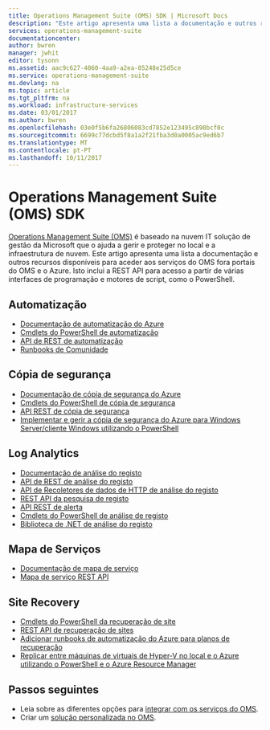```yaml
---
title: Operations Management Suite (OMS) SDK | Microsoft Docs
description: "Este artigo apresenta uma lista a documentação e outros recursos disponíveis para aceder aos serviços do OMS fora portais do OMS e o Azure.  Isto inclui a REST API para acesso a partir de várias interfaces de programação e motores de script, como o PowerShell"
services: operations-management-suite
documentationcenter: 
author: bwren
manager: jwhit
editor: tysonn
ms.assetid: aac9c627-4060-4aa9-a2ea-85248e25d5ce
ms.service: operations-management-suite
ms.devlang: na
ms.topic: article
ms.tgt_pltfrm: na
ms.workload: infrastructure-services
ms.date: 03/01/2017
ms.author: bwren
ms.openlocfilehash: 03e0f5b6fa26806083cd7852e123495c898bcf0c
ms.sourcegitcommit: 6699c77dcbd5f8a1a2f21fba3d0a0005ac9ed6b7
ms.translationtype: MT
ms.contentlocale: pt-PT
ms.lasthandoff: 10/11/2017
---
```

# <a name="operations-management-suite-oms-sdk"></a>Operations Management Suite (OMS) SDK
[Operations Management Suite (OMS)](operations-management-suite-overview.md) é baseado na nuvem IT solução de gestão da Microsoft que o ajuda a gerir e proteger no local e a infraestrutura de nuvem.  Este artigo apresenta uma lista a documentação e outros recursos disponíveis para aceder aos serviços do OMS fora portais do OMS e o Azure.  Isto inclui a REST API para acesso a partir de várias interfaces de programação e motores de script, como o PowerShell. 

## <a name="automation"></a>Automatização
* [Documentação de automatização do Azure](http://azure.microsoft.com/documentation/services/automation)
* [Cmdlets do PowerShell de automatização](http://msdn.microsoft.com/library/dn690262.aspx)
* [API de REST de automatização](http://msdn.microsoft.com/library/mt662285.aspx)
* [Runbooks de Comunidade](https://gallery.technet.microsoft.com/scriptcenter/site/search?f%5B0%5D.Type=RootCategory&f%5B0%5D.Value=WindowsAzure&f%5B0%5D.Text=Windows%20Azure)

## <a name="backup"></a>Cópia de segurança
* [Documentação de cópia de segurança do Azure](http://azure.microsoft.com/documentation/services/backup)
* [Cmdlets do PowerShell de cópia de segurança](https://msdn.microsoft.com/library/mt619253.aspx)
* [API REST de cópia de segurança](https://msdn.microsoft.com/library/azure/mt772375.aspx)
* [Implementar e gerir a cópia de segurança do Azure para Windows Server/cliente Windows utilizando o PowerShell](../backup/backup-client-automation.md)

## <a name="log-analytics"></a>Log Analytics
* [Documentação de análise do registo](http://azure.microsoft.com/documentation/services/log-analytics)
* [API de REST de análise do registo](/rest/api/loganalytics)
* [API de Recoletores de dados de HTTP de análise do registo](../log-analytics/log-analytics-data-collector-api.md)
* [REST API da pesquisa de registo](../log-analytics/log-analytics-log-search-api.md)
* [API REST de alerta](../log-analytics/log-analytics-api-alerts.md)
* [Cmdlets do PowerShell de análise de registo](https://msdn.microsoft.com/library/mt188224.aspx)
* [Biblioteca de .NET de análise do registo](https://www.nuget.org/packages/Microsoft.Azure.Management.OperationalInsights/0.16.0-preview)

## <a name="service-map"></a>Mapa de Serviços
* [Documentação de mapa de serviço](operations-management-suite-service-map.md)
* [Mapa de serviço REST API](https://docs.microsoft.com/rest/api/servicemap/)

## <a name="site-recovery"></a>Site Recovery
* [Cmdlets do PowerShell da recuperação de site](https://msdn.microsoft.com/library/mt637930.aspx)
* [REST API de recuperação de sites](https://msdn.microsoft.com/library/azure/mt750497.aspx)
* [Adicionar runbooks de automatização do Azure para planos de recuperação](../site-recovery/site-recovery-runbook-automation.md)
* [Replicar entre máquinas de virtuais de Hyper-V no local e o Azure utilizando o PowerShell e o Azure Resource Manager](../site-recovery/site-recovery-deploy-with-powershell-resource-manager.md)

## <a name="next-steps"></a>Passos seguintes
* Leia sobre as diferentes opções para [integrar com os serviços do OMS](operations-management-suite-integration.md).
* Criar um [solução personalizada no OMS](operations-management-suite-solutions-creating.md).

